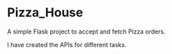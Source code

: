 # Pizza_House

A simple Flask project to accept and fetch Pizza orders.

I have created the APIs for different tasks.


